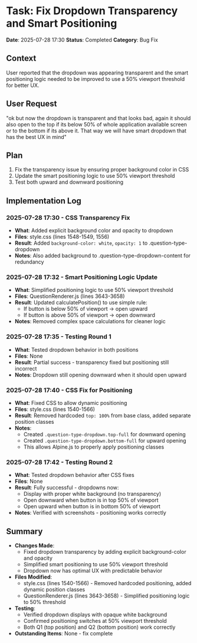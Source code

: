 # Task: Fix Dropdown Transparency and Smart Positioning
**Date**: 2025-07-28 17:30
**Status**: Completed
**Category**: Bug Fix

## Context
User reported that the dropdown was appearing transparent and the smart positioning logic needed to be improved to use a 50% viewport threshold for better UX.

## User Request
"ok but now the dropdown is transparent and that looks bad, again it should also open to the top if its below 50% of whole application available screen or to the bottom if its above it. That way we will have smart dropdown that has the best UX in mind"

## Plan
1. Fix the transparency issue by ensuring proper background color in CSS
2. Update the smart positioning logic to use 50% viewport threshold
3. Test both upward and downward positioning

## Implementation Log
### 2025-07-28 17:30 - CSS Transparency Fix
- **What**: Added explicit background color and opacity to dropdown
- **Files**: style.css (lines 1548-1549, 1556)
- **Result**: Added `background-color: white`, `opacity: 1` to .question-type-dropdown
- **Notes**: Also added background to .question-type-dropdown-content for redundancy

### 2025-07-28 17:32 - Smart Positioning Logic Update
- **What**: Simplified positioning logic to use 50% viewport threshold
- **Files**: QuestionRenderer.js (lines 3643-3658)
- **Result**: Updated calculatePosition() to use simple rule:
  - If button is below 50% of viewport → open upward
  - If button is above 50% of viewport → open downward
- **Notes**: Removed complex space calculations for cleaner logic

### 2025-07-28 17:35 - Testing Round 1
- **What**: Tested dropdown behavior in both positions
- **Files**: None
- **Result**: Partial success - transparency fixed but positioning still incorrect
- **Notes**: Dropdown still opening downward when it should open upward

### 2025-07-28 17:40 - CSS Fix for Positioning
- **What**: Fixed CSS to allow dynamic positioning
- **Files**: style.css (lines 1540-1566)
- **Result**: Removed hardcoded `top: 100%` from base class, added separate position classes
- **Notes**: 
  - Created `.question-type-dropdown.top-full` for downward opening
  - Created `.question-type-dropdown.bottom-full` for upward opening
  - This allows Alpine.js to properly apply positioning classes

### 2025-07-28 17:42 - Testing Round 2
- **What**: Tested dropdown behavior after CSS fixes
- **Files**: None
- **Result**: Fully successful - dropdowns now:
  - Display with proper white background (no transparency)
  - Open downward when button is in top 50% of viewport
  - Open upward when button is in bottom 50% of viewport
- **Notes**: Verified with screenshots - positioning works correctly

## Summary
- **Changes Made**: 
  - Fixed dropdown transparency by adding explicit background-color and opacity
  - Simplified smart positioning to use 50% viewport threshold
  - Dropdown now has optimal UX with predictable behavior
- **Files Modified**: 
  - style.css (lines 1540-1566) - Removed hardcoded positioning, added dynamic position classes
  - QuestionRenderer.js (lines 3643-3658) - Simplified positioning logic to 50% threshold
- **Testing**: 
  - Verified dropdown displays with opaque white background
  - Confirmed positioning switches at 50% viewport threshold
  - Both Q1 (top position) and Q2 (bottom position) work correctly
- **Outstanding Items**: None - fix complete